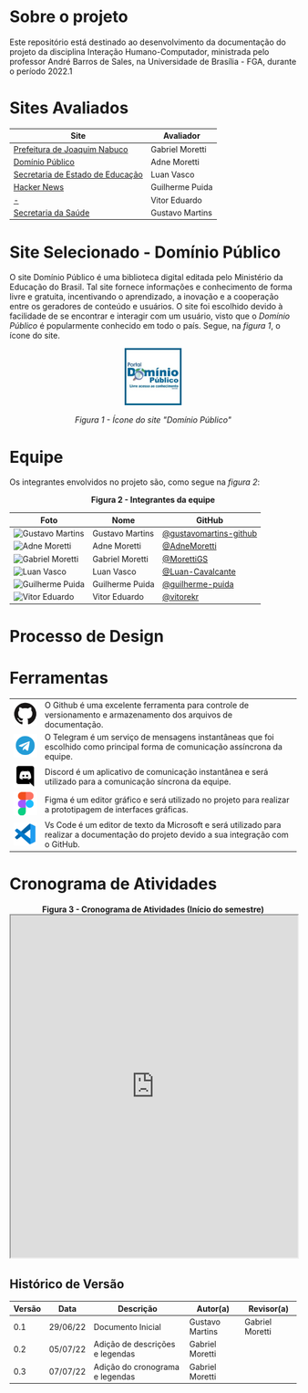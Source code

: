 # Sobre o projeto

Este repositório está destinado ao desenvolvimento da documentação do projeto da disciplina Interação Humano-Computador, ministrada pelo professor André Barros de Sales, na Universidade de Brasília - FGA, durante o período 2022.1

# Sites Avaliados
| Site |  Avaliador |
| ---- | --------- |
|[Prefeitura de Joaquim Nabuco](https://joaquimnabuco.pe.gov.br/v1/)  | Gabriel Moretti |
|[Domínio Público](http://www.dominiopublico.gov.br/pesquisa/PesquisaObraForm.do)  | Adne Moretti |
|[Secretaria de Estado de Educação](https://www.educacao.df.gov.br/)  | Luan Vasco |
|[Hacker News](https://news.ycombinator.com/)  | Guilherme Puida |
|[-](-)  | Vitor Eduardo |
|[Secretaria da Saúde](https://sivisa.saude.sp.gov.br/sivisa/) | Gustavo Martins |

# Site Selecionado - Domínio Público

O site Domínio Público é uma biblioteca digital editada pelo Ministério da Educação do Brasil. Tal site fornece informações e conhecimento de forma livre e gratuita, incentivando o aprendizado, a inovação e a cooperação entre os geradores de conteúdo e usuários. O site foi escolhido devido à facilidade de se encontrar e interagir com um usuário, visto que o _Domínio Público_ é popularmente conhecido em todo o país. Segue, na _figura 1_, o ícone do site.

<div align="center">
<img src="assets/imagens/dominio-publico_2.png" alt="Gustavo Martins" width="100">
 <p><i>Figura 1 - Ícone do site "Domínio Público"</i></p>
</div>

# Equipe

Os integrantes envolvidos no projeto são, como segue na _figura 2_:

<figcaption><center>
    <b>Figura 2 - Integrantes da equipe</b>
</figcaption>

| Foto | Nome | GitHub |
| ---- | ---- | ------ |
|<img src="https://github.com/gustavomartins-github.png" alt="Gustavo Martins" width="100"> | Gustavo Martins | [@gustavomartins-github](https://github.com/gustavomartins-github) |
|<img src="https://github.com/AdneMoretti.png" alt="Adne Moretti" width="100"> | Adne Moretti  | [@AdneMoretti](https://github.com/AdneMoretti) |
|<img src="https://github.com/MorettiGS.png" alt="Gabriel Moretti" width="100"> | Gabriel Moretti | [@MorettiGS](https://github.com/MorettiGS) |
|<img src="https://github.com/Luan-Cavalcante.png" alt="Luan Vasco" width="100"> | Luan Vasco | [@Luan-Cavalcante](https://github.com/Luan-Cavalcante) |
|<img src="https://github.com/guilherme-puida.png" alt="Guilherme Puida" width="100">   | Guilherme Puida | [@guilherme-puida](https://github.com/guilherme-puida) |
|<img src="https://github.com/vitorekr.png" alt="Vitor Eduardo" width="100">   | Vitor Eduardo | [@vitorekr](https://github.com/vitorekr) |


# Processo de Design


# Ferramentas
|     |     | 
| :-: | :- |
| <img src="https://raw.githubusercontent.com/devicons/devicon/master/icons/github/github-original.svg" width="100"> | O Github é uma excelente ferramenta para controle de versionamento e armazenamento dos arquivos de documentação. |
| <img src="./assets/imagens/telegram.png" width="100"> | O Telegram é um serviço de mensagens instantâneas que foi escolhido como principal forma de comunicação assíncrona da equipe. |
| <img src="./assets/imagens/discord.svg" width="100"> | Discord é um aplicativo de comunicação instantânea e será utilizado para a comunicação síncrona da equipe. |
| <img src="./assets/imagens/figma.svg" width="100"> | Figma é um editor gráfico e será utilizado no projeto para realizar a prototipagem de interfaces gráficas. |
| <img src="./assets/imagens/vscode.svg" width="100"> | Vs Code é um editor de texto da Microsoft e será utilizado para realizar a documentação do projeto devido a sua integração com o GitHub. |

# Cronograma de Atividades

<figcaption><center>
    <b>Figura 3 - Cronograma de Atividades (Início do semestre)</b>
</figcaption>
    
<div align="center">
<iframe width="100%" height="600px" src="https://docs.google.com/spreadsheets/d/e/2PACX-1vRZgZvIHbYT3x_niK3SAPwP_rg2Jza8JUdNEBPBxh_7rfzeyzjpALPWf99UMBOFfVFq3Au5rxXI6V9h/pubhtml?gid=670011982&single=true"></iframe>
</div>

## Histórico de Versão

| Versão | Data | Descrição | Autor(a) | Revisor(a)
|--------|------|-----------|-------| -------
| 0.1 | 29/06/22 | Documento Inicial | Gustavo Martins | Gabriel Moretti
| 0.2 | 05/07/22 | Adição de descrições e legendas | Gabriel Moretti |
| 0.3 | 07/07/22 | Adição do cronograma e legendas | Gabriel Moretti |
